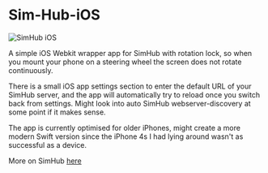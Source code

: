 # Sim-Hub-iOS

![SimHub iOS](https://www.dropbox.com/s/ozuk0xxgmos9199/IMG_7891.jpg?dl=0)

A simple iOS Webkit wrapper app for SimHub with rotation lock, so when you mount your phone on a steering wheel the screen does not rotate continuously.

There is a small iOS app settings section to enter the default URL of your SimHub server, and the app will automatically try to reload once you switch back from settings. Might look into auto SimHub webserver-discovery at some point if it makes sense. 

The app is currently optimised for older iPhones, might create a more modern Swift version since the iPhone 4s I had lying around wasn't as successful as a device. 

More on SimHub [here](https://www.simhubdash.com)
